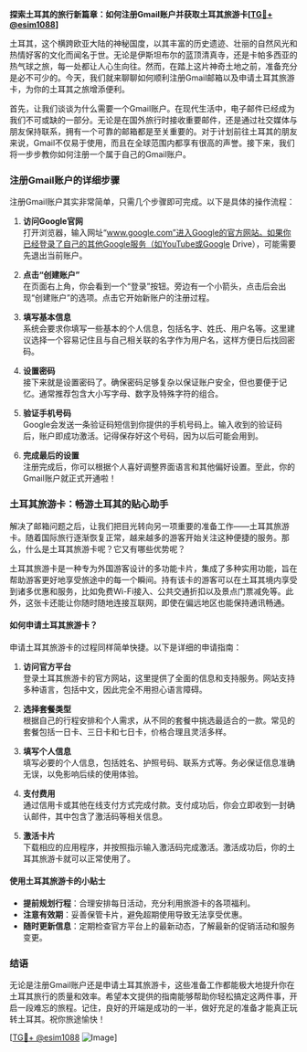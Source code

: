 **探索土耳其的旅行新篇章：如何注册Gmail账户并获取土耳其旅游卡[[TG💪+ @esim1088](https://t.me/s/esim1088)]**

土耳其，这个横跨欧亚大陆的神秘国度，以其丰富的历史遗迹、壮丽的自然风光和热情好客的文化而闻名于世。无论是伊斯坦布尔的蓝顶清真寺，还是卡帕多西亚的热气球之旅，每一处都让人心生向往。然而，在踏上这片神奇土地之前，准备充分是必不可少的。今天，我们就来聊聊如何顺利注册Gmail邮箱以及申请土耳其旅游卡，为你的土耳其之旅增添便利。

首先，让我们谈谈为什么需要一个Gmail账户。在现代生活中，电子邮件已经成为我们不可或缺的一部分。无论是在国外旅行时接收重要邮件，还是通过社交媒体与朋友保持联系，拥有一个可靠的邮箱都是至关重要的。对于计划前往土耳其的朋友来说，Gmail不仅易于使用，而且在全球范围内都享有很高的声誉。接下来，我们将一步步教你如何注册一个属于自己的Gmail账户。

### 注册Gmail账户的详细步骤

注册Gmail账户其实非常简单，只需几个步骤即可完成。以下是具体的操作流程：

1. **访问Google官网**  
   打开浏览器，输入网址“www.google.com”进入Google的官方网站。如果你已经登录了自己的其他Google服务（如YouTube或Google Drive），可能需要先退出当前账户。

2. **点击“创建账户”**  
   在页面右上角，你会看到一个“登录”按钮。旁边有一个小箭头，点击后会出现“创建账户”的选项。点击它开始新账户的注册过程。

3. **填写基本信息**  
   系统会要求你填写一些基本的个人信息，包括名字、姓氏、用户名等。这里建议选择一个容易记住且与自己相关联的名字作为用户名，这样方便日后找回密码。

4. **设置密码**  
   接下来就是设置密码了。确保密码足够复杂以保证账户安全，但也要便于记忆。通常推荐包含大小写字母、数字及特殊字符的组合。

5. **验证手机号码**  
   Google会发送一条验证码短信到你提供的手机号码上。输入收到的验证码后，账户即成功激活。记得保存好这个号码，因为以后可能会用到。

6. **完成最后的设置**  
   注册完成后，你可以根据个人喜好调整界面语言和其他偏好设置。至此，你的Gmail账户就正式开通啦！

### 土耳其旅游卡：畅游土耳其的贴心助手

解决了邮箱问题之后，让我们把目光转向另一项重要的准备工作——土耳其旅游卡。随着国际旅行逐渐恢复正常，越来越多的游客开始关注这种便捷的服务。那么，什么是土耳其旅游卡呢？它又有哪些优势呢？

土耳其旅游卡是一种专为外国游客设计的多功能卡片，集成了多种实用功能，旨在帮助游客更好地享受旅途中的每一个瞬间。持有该卡的游客可以在土耳其境内享受到诸多优惠和服务，比如免费Wi-Fi接入、公共交通折扣以及景点门票减免等。此外，这张卡还能让你随时随地连接互联网，即使在偏远地区也能保持通讯畅通。

#### 如何申请土耳其旅游卡？

申请土耳其旅游卡的过程同样简单快捷。以下是详细的申请指南：

1. **访问官方平台**  
   登录土耳其旅游卡的官方网站，这里提供了全面的信息和支持服务。网站支持多种语言，包括中文，因此完全不用担心语言障碍。

2. **选择套餐类型**  
   根据自己的行程安排和个人需求，从不同的套餐中挑选最适合的一款。常见的套餐包括一日卡、三日卡和七日卡，价格合理且灵活多样。

3. **填写个人信息**  
   填写必要的个人信息，包括姓名、护照号码、联系方式等。务必保证信息准确无误，以免影响后续的使用体验。

4. **支付费用**  
   通过信用卡或其他在线支付方式完成付款。支付成功后，你会立即收到一封确认邮件，其中包含了激活码等相关信息。

5. **激活卡片**  
   下载相应的应用程序，并按照指示输入激活码完成激活。激活成功后，你的土耳其旅游卡就可以正常使用了。

#### 使用土耳其旅游卡的小贴士

- **提前规划行程**：合理安排每日活动，充分利用旅游卡的各项福利。
- **注意有效期**：妥善保管卡片，避免超期使用导致无法享受优惠。
- **随时更新信息**：定期检查官方平台上的最新动态，了解最新的促销活动和服务变更。

### 结语

无论是注册Gmail账户还是申请土耳其旅游卡，这些准备工作都能极大地提升你在土耳其旅行的质量和效率。希望本文提供的指南能够帮助你轻松搞定这两件事，开启一段难忘的旅程。记住，良好的开端是成功的一半，做好充足的准备才能真正玩转土耳其。祝你旅途愉快！

[[TG💪+ @esim1088](https://t.me/s/esim1088) ![Image](https://i.postimg.cc/4NQfJmqS/Snipaste-2025-05-13-00-14-12.png)]